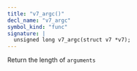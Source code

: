 ```yaml
---
title: "v7_argc()"
decl_name: "v7_argc"
symbol_kind: "func"
signature: |
  unsigned long v7_argc(struct v7 *v7);
---
```


Return the length of `arguments` 

